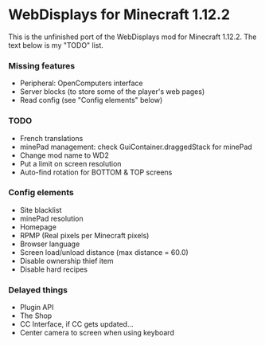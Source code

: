 # WebDisplays for Minecraft 1.12.2
This is the unfinished port of the WebDisplays mod for Minecraft 1.12.2. The text below is my "TODO" list.

### Missing features
* Peripheral: OpenComputers interface
* Server blocks (to store some of the player's web pages)
* Read config (see "Config elements" below)

### TODO
* French translations
* minePad management: check GuiContainer.draggedStack for minePad
* Change mod name to WD2
* Put a limit on screen resolution
* Auto-find rotation for BOTTOM & TOP screens

### Config elements
* Site blacklist
* minePad resolution
* Homepage
* RPMP (Real pixels per Minecraft pixels)
* Browser language
* Screen load/unload distance (max distance = 60.0)
* Disable ownership thief item
* Disable hard recipes

### Delayed things
* Plugin API
* The Shop
* CC Interface, if CC gets updated...
* Center camera to screen when using keyboard

